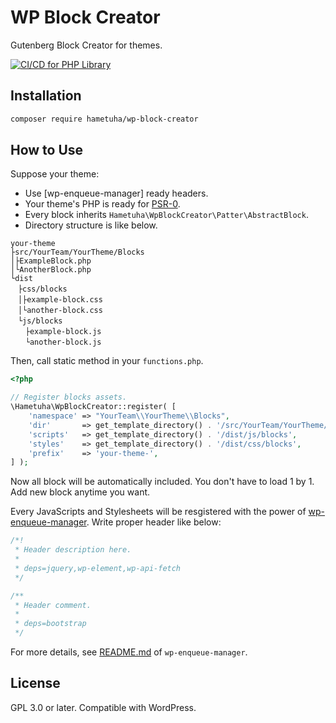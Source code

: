 # WP Block Creator

Gutenberg Block Creator for themes.

[![CI/CD for PHP Library](https://github.com/hametuha/wp-block-creator/actions/workflows/wordpress.yml/badge.svg)](https://github.com/hametuha/wp-block-creator/actions/workflows/wordpress.yml)

## Installation

```bash
composer require hametuha/wp-block-creator
```

## How to Use

Suppose your theme:

- Use [wp-enqueue-manager] ready headers.
- Your theme's PHP is ready for [PSR-0](https://www.php-fig.org/psr/psr-0/).
- Every block inherits `Hametuha\WpBlockCreator\Patter\AbstractBlock`.
- Directory structure is like below.

```
your-theme
├src/YourTeam/YourTheme/Blocks
│├ExampleBlock.php
│└AnotherBlock.php
└dist
　├css/blocks
　│├example-block.css
　│└another-block.css
　└js/blocks
　　├example-block.js
　　└another-block.js
```

Then, call static method in your `functions.php`.

```php
<?php

// Register blocks assets.
\Hametuha\WpBlockCreator::register( [
	'namespace' => "YourTeam\\YourTheme\\Blocks",
	'dir'       => get_template_directory() . '/src/YourTeam/YourTheme/Blocks',
	'scripts'   => get_template_directory() . '/dist/js/blocks',
	'styles'    => get_template_directory() . '/dist/css/blocks',
	'prefix'    => 'your-theme-',
] );
```

Now all block will be automatically included.
You don't have to load 1 by 1.
Add new block anytime you want.

Every JavaScripts and Stylesheets will be resgistered with the power of [wp-enqueue-manager](https://github.com/hametuha/wp-enqueue-manager). Write proper header like below:

```js
/*!
 * Header description here.
 *
 * deps=jquery,wp-element,wp-api-fetch
 */
```

```css
/**
 * Header comment.
 * 
 * deps=bootstrap
 */
```


For more details, see [README.md](https://github.com/hametuha/wp-enqueue-manager) of `wp-enqueue-manager`.

## License

GPL 3.0 or later. Compatible with WordPress.
